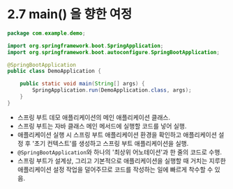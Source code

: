 # 2.7 main() 을 향한 여정
```java
package com.example.demo;

import org.springframework.boot.SpringApplication;
import org.springframework.boot.autoconfigure.SpringBootApplication;

@SpringBootApplication
public class DemoApplication {

	public static void main(String[] args) {
		SpringApplication.run(DemoApplication.class, args);
	}
}
```
- 스프링 부트 데모 애플리케이션의 메인 애플리케이션 클래스.
- 스프링 부트는 자바 클래스 메인 메서드에 실행할 코드를 넣어 실행.
- 애플리케이션 실행 시 스프링 부트 애플리케이션 환경을 확인하고 애플리케이션 설정 후 '초기 컨텍스트'를 생성하고 스프링 부트 애플리케이션을 실행.
- `@SpringBootApplication`와 하나의 '최상위 어노테이션'과 한 줄의 코드로 수행.
- 스프링 부트가 설계상, 그리고 기본적으로 애플리케이션을 실행할 때 거치는 지루한 애플리케이션 설정 작업을 덜어주므로 코드를 작성하는 일에 빠르게 착수할 수 있음.

